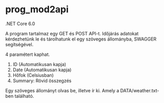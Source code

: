 # prog_mod2api

.NET Core 6.0

A program tartalmaz egy GET és POST API-t.
Időjárás adatokat kérdezhetünk le és tárolhatunk el egy szöveges állományba, SWAGGER segítségével.

4 paramétert kaphat.
1. ID (Automatikusan kapja)
2. Date (Automatikusan kapja)
3. Hőfok (Celsiusban)
4. Summary: Rövid összegzés

Egy szöveges állományt olvas be, illetve ír ki. Amely a DATA/weather.txt-ben található.
